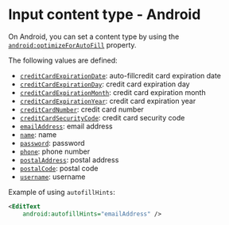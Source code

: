 # Input content type - Android

On Android, you can set a content type by using the [`android:optimizeForAutoFill`](https://developer.android.com/reference/android/R.styleable#View_autofillHints) property.

The following values are defined:

- [`creditCardExpirationDate`](https://developer.android.com/reference/android/view/View#AUTOFILL_HINT_CREDIT_CARD_EXPIRATION_DATE): auto-fillcredit card expiration date
- [`creditCardExpirationDay`](https://developer.android.com/reference/android/view/View#AUTOFILL_HINT_CREDIT_CARD_EXPIRATION_DAY): credit card expiration day
- [`creditCardExpirationMonth`](https://developer.android.com/reference/android/view/View#AUTOFILL_HINT_CREDIT_CARD_EXPIRATION_MONTH): credit card expiration month
- [`creditCardExpirationYear`](https://developer.android.com/reference/android/view/View#AUTOFILL_HINT_CREDIT_CARD_EXPIRATION_YEAR): credit card expiration year
- [`creditCardNumber`](https://developer.android.com/reference/android/view/View#AUTOFILL_HINT_CREDIT_CARD_NUMBER): credit card number
- [`creditCardSecurityCode`](https://developer.android.com/reference/android/view/View#AUTOFILL_HINT_CREDIT_CARD_SECURITY_CODE): credit card security code
- [`emailAddress`](https://developer.android.com/reference/android/view/View#AUTOFILL_HINT_EMAIL_ADDRESS): email address
- [`name`](https://developer.android.com/reference/android/view/View#AUTOFILL_HINT_NAME): name
- [`password`](https://developer.android.com/reference/android/view/View#AUTOFILL_HINT_PASSWORD): password
- [`phone`](https://developer.android.com/reference/android/view/View#AUTOFILL_HINT_PHONE): phone number
- [`postalAddress`](https://developer.android.com/reference/android/view/View#AUTOFILL_HINT_POSTAL_ADDRESS): postal address
- [`postalCode`](https://developer.android.com/reference/android/view/View#AUTOFILL_HINT_POSTAL_CODE): postal code
- [`username`](https://developer.android.com/reference/android/view/View#AUTOFILL_HINT_USERNAME): username

Example of using `autofillHints`:

```xml
<EditText
    android:autofillHints="emailAddress" />
```
